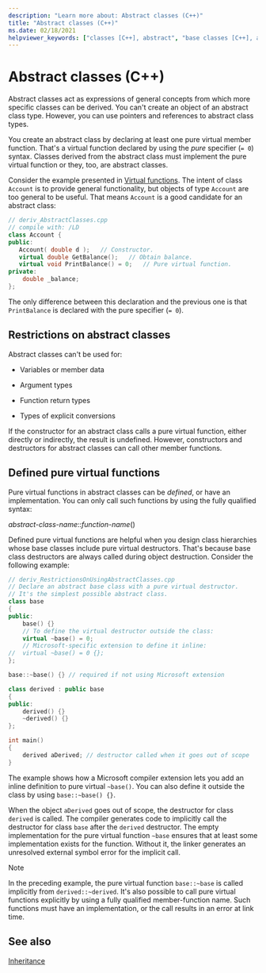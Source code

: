 ```yaml
---
description: "Learn more about: Abstract classes (C++)"
title: "Abstract classes (C++)"
ms.date: 02/18/2021
helpviewer_keywords: ["classes [C++], abstract", "base classes [C++], abstract classes [C++]", "abstract classes [C++]", "derived classes [C++], abstract classes [C++]"]
---
```

# Abstract classes (C++)

Abstract classes act as expressions of general concepts from which more specific classes can be derived. You can't create an object of an abstract class type. However, you can use pointers and references to abstract class types.

You create an abstract class by declaring at least one pure virtual member function. That's a virtual function declared by using the *pure* specifier (`= 0`) syntax. Classes derived from the abstract class must implement the pure virtual function or they, too, are abstract classes.

Consider the example presented in [Virtual functions](../cpp/virtual-functions.md). The intent of class `Account` is to provide general functionality, but objects of type `Account` are too general to be useful. That means `Account` is a good candidate for an abstract class:

```cpp
// deriv_AbstractClasses.cpp
// compile with: /LD
class Account {
public:
   Account( double d );   // Constructor.
   virtual double GetBalance();   // Obtain balance.
   virtual void PrintBalance() = 0;   // Pure virtual function.
private:
    double _balance;
};
```

The only difference between this declaration and the previous one is that `PrintBalance` is declared with the pure specifier (`= 0`).

## Restrictions on abstract classes

Abstract classes can't be used for:

- Variables or member data

- Argument types

- Function return types

- Types of explicit conversions

If the constructor for an abstract class calls a pure virtual function, either directly or indirectly, the result is undefined. However, constructors and destructors for abstract classes can call other member functions.

## Defined pure virtual functions

Pure virtual functions in abstract classes can be *defined*, or have an implementation. You can only call such functions by using the fully qualified syntax:

*abstract-class-name*::*function-name*()

Defined pure virtual functions are helpful when you design class hierarchies whose base classes include pure virtual destructors. That's because base class destructors are always called during object destruction. Consider the following example:

```cpp
// deriv_RestrictionsOnUsingAbstractClasses.cpp
// Declare an abstract base class with a pure virtual destructor.
// It's the simplest possible abstract class.
class base
{
public:
    base() {}
    // To define the virtual destructor outside the class:
    virtual ~base() = 0;
    // Microsoft-specific extension to define it inline:
//  virtual ~base() = 0 {};
};

base::~base() {} // required if not using Microsoft extension

class derived : public base
{
public:
    derived() {}
    ~derived() {}
};

int main()
{
    derived aDerived; // destructor called when it goes out of scope
}
```

The example shows how a Microsoft compiler extension lets you add an inline definition to pure virtual `~base()`. You can also define it outside the class by using `base::~base() {}`.

When the object `aDerived` goes out of scope, the destructor for class `derived` is called. The compiler generates code to implicitly call the destructor for class `base` after the `derived` destructor. The empty implementation for the pure virtual function `~base` ensures that at least some implementation exists for the function. Without it, the linker generates an unresolved external symbol error for the implicit call.

> [!NOTE]
> In the preceding example, the pure virtual function `base::~base` is called implicitly from `derived::~derived`. It's also possible to call pure virtual functions explicitly by using a fully qualified member-function name. Such functions must have an implementation, or the call results in an error at link time.

## See also

[Inheritance](../cpp/inheritance-cpp.md)

